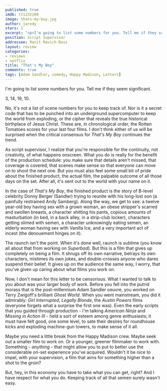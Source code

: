 ```yaml
---
published: true
imdb: tt1232200
image: thats-my-boy.jpg
author: jaredy
stars: 1
excerpt: "<p>I'm going to list some numbers for you. Tell me if they seem significant.</p><p>3, 14, 19, 10.</p>"
position: Script Supervisor
addressee: Ronit Ravich-Boss
layout: review
categories:
- reviews
- netflix
title: "That's My Boy"
comments: true
tags: [Adam Sandler, comedy, Happy Madison, Letters]
---
```

I'm going to list some numbers for you. Tell me if they seem significant.

3, 14, 19, 10.

No, it's not a list of scene numbers for you to keep track of. Nor is it a secret code that has to be punched into an underground supercomputer to keep the world from exploding, or the cipher that reveals the true historical birthplace of Jesus Christ. These are, in chronological order, the Rotten Tomatoes scores for your last four films. I don't think either of us will be surprised when the critical consensus for _That's My Boy_ continues the trend.

As script supervisor, I realize that you're responsible for the continuity, not creativity, of what happens onscreen. What you do is really for the benefit of the production schedule: you make sure that details aren't missed, that coverage is covered, that scenes make sense so that everyone can move on to shoot the next one. But you must also feel some small bit of pride about the finished product, the actual film, the palpable outcome of all those days on the set. After all, it's sent out to the world with your name on it.

In the case of _That's My Boy_, the finished product is the story of B-level celebrity Donny Berger (Sandler) trying to reunite with his long-lost son (a painfully restrained Andy Samberg). Along the way, we get to see: a twelve year-old boy having sex with a grown woman, an obese stripper's scarred and swollen breasts, a character shitting his pants, copious amounts of masturbation (in bed, in a back alley, in a strip-club locker), characters getting slimed with semen, a character unknowingly eating semen, an elderly woman having sex with Vanilla Ice, and a very important act of incest (the denouement hinges on it).

The raunch isn't the point. When it's done well, raunch is sublime (you know all about that from working on _Superbad_). But this is a film that gives up completely on being a film. It shrugs off its own narrative, betrays its own characters, mistimes its own jokes, and double-crosses anyone who dares suspend their belief. It gives up on the audience the same way, I worry, that you've given up caring about what films you work on.

Now, I don't mean for this letter to be censorious. What I wanted to talk to you about was your larger body of work. Before you fell into the putrid morass that is the post-millennium Adam Sandler oeuvre, you worked on Terry Zwigoff's brilliant _Ghost World_. When you went mainstream, you did it admirably: _Girl Interrupted_, _Legally Blonde_, the _Austin Powers_ films (everyone forgets what a surprise the first one was). Even the early scripts that you guided through production - I'm talking _American Ninja_ and _Missing in Action III_ - held a sort of esteem among genre enthusiasts; it must have felt good, one some level, to sate their desires for roundhouse kicks and exploding machine-gun towers, to make sense of it all. 

Maybe you need a little break from the Happy Madison crew. Maybe seek out a smaller film to work on. Or a younger, greener filmmaker to work with. Something - _anything_ - that might allow you to put to better use the considerable on-set experience you've acquired. Wouldn't it be nice to impel, with your supervision, a film that aims for something higher than a shot to the groin? 

But, hey, in this economy you have to take what you can get, right? And I have respect for what you do. Keeping track of all that semen surely wasn't easy.